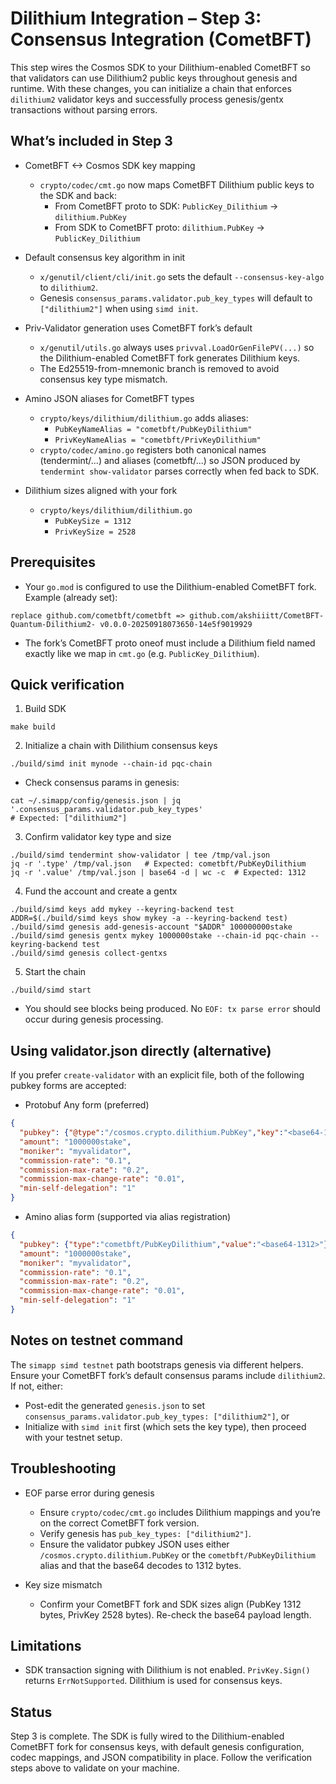 # Dilithium Integration – Step 3: Consensus Integration (CometBFT)

This step wires the Cosmos SDK to your Dilithium-enabled CometBFT so that validators can use Dilithium2 public keys throughout genesis and runtime. With these changes, you can initialize a chain that enforces `dilithium2` validator keys and successfully process genesis/gentx transactions without parsing errors.

## What’s included in Step 3

- CometBFT <-> Cosmos SDK key mapping
  - `crypto/codec/cmt.go` now maps CometBFT Dilithium public keys to the SDK and back:
    - From CometBFT proto to SDK: `PublicKey_Dilithium` -> `dilithium.PubKey`
    - From SDK to CometBFT proto: `dilithium.PubKey` -> `PublicKey_Dilithium`

- Default consensus key algorithm in init
  - `x/genutil/client/cli/init.go` sets the default `--consensus-key-algo` to `dilithium2`.
  - Genesis `consensus_params.validator.pub_key_types` will default to `["dilithium2"]` when using `simd init`.

- Priv-Validator generation uses CometBFT fork’s default
  - `x/genutil/utils.go` always uses `privval.LoadOrGenFilePV(...)` so the Dilithium-enabled CometBFT fork generates Dilithium keys.
  - The Ed25519-from-mnemonic branch is removed to avoid consensus key type mismatch.

- Amino JSON aliases for CometBFT types
  - `crypto/keys/dilithium/dilithium.go` adds aliases:
    - `PubKeyNameAlias = "cometbft/PubKeyDilithium"`
    - `PrivKeyNameAlias = "cometbft/PrivKeyDilithium"`
  - `crypto/codec/amino.go` registers both canonical names (tendermint/...) and aliases (cometbft/...) so JSON produced by `tendermint show-validator` parses correctly when fed back to SDK.

- Dilithium sizes aligned with your fork
  - `crypto/keys/dilithium/dilithium.go`
    - `PubKeySize = 1312`
    - `PrivKeySize = 2528`

## Prerequisites

- Your `go.mod` is configured to use the Dilithium-enabled CometBFT fork. Example (already set):

```
replace github.com/cometbft/cometbft => github.com/akshiiitt/CometBFT-Quantum-Dilithium2- v0.0.0-20250918073650-14e5f9019929
```

- The fork’s CometBFT proto oneof must include a Dilithium field named exactly like we map in `cmt.go` (e.g. `PublicKey_Dilithium`).

## Quick verification

1) Build SDK

```
make build
```

2) Initialize a chain with Dilithium consensus keys

```
./build/simd init mynode --chain-id pqc-chain
```

- Check consensus params in genesis:

```
cat ~/.simapp/config/genesis.json | jq '.consensus_params.validator.pub_key_types'
# Expected: ["dilithium2"]
```

3) Confirm validator key type and size

```
./build/simd tendermint show-validator | tee /tmp/val.json
jq -r '.type' /tmp/val.json   # Expected: cometbft/PubKeyDilithium
jq -r '.value' /tmp/val.json | base64 -d | wc -c  # Expected: 1312
```

4) Fund the account and create a gentx

```
./build/simd keys add mykey --keyring-backend test
ADDR=$(./build/simd keys show mykey -a --keyring-backend test)
./build/simd genesis add-genesis-account "$ADDR" 100000000stake
./build/simd genesis gentx mykey 1000000stake --chain-id pqc-chain --keyring-backend test
./build/simd genesis collect-gentxs
```

5) Start the chain

```
./build/simd start
```

- You should see blocks being produced. No `EOF: tx parse error` should occur during genesis processing.

## Using validator.json directly (alternative)

If you prefer `create-validator` with an explicit file, both of the following pubkey forms are accepted:

- Protobuf Any form (preferred)

```json
{
  "pubkey": {"@type":"/cosmos.crypto.dilithium.PubKey","key":"<base64-1312>"},
  "amount": "1000000stake",
  "moniker": "myvalidator",
  "commission-rate": "0.1",
  "commission-max-rate": "0.2",
  "commission-max-change-rate": "0.01",
  "min-self-delegation": "1"
}
```

- Amino alias form (supported via alias registration)

```json
{
  "pubkey": {"type":"cometbft/PubKeyDilithium","value":"<base64-1312>"},
  "amount": "1000000stake",
  "moniker": "myvalidator",
  "commission-rate": "0.1",
  "commission-max-rate": "0.2",
  "commission-max-change-rate": "0.01",
  "min-self-delegation": "1"
}
```

## Notes on testnet command

The `simapp simd testnet` path bootstraps genesis via different helpers. Ensure your CometBFT fork’s default consensus params include `dilithium2`. If not, either:

- Post-edit the generated `genesis.json` to set `consensus_params.validator.pub_key_types: ["dilithium2"]`, or
- Initialize with `simd init` first (which sets the key type), then proceed with your testnet setup.

## Troubleshooting

- EOF parse error during genesis
  - Ensure `crypto/codec/cmt.go` includes Dilithium mappings and you’re on the correct CometBFT fork version.
  - Verify genesis has `pub_key_types: ["dilithium2"]`.
  - Ensure the validator pubkey JSON uses either `/cosmos.crypto.dilithium.PubKey` or the `cometbft/PubKeyDilithium` alias and that the base64 decodes to 1312 bytes.

- Key size mismatch
  - Confirm your CometBFT fork and SDK sizes align (PubKey 1312 bytes, PrivKey 2528 bytes). Re-check the base64 payload length.

## Limitations

- SDK transaction signing with Dilithium is not enabled. `PrivKey.Sign()` returns `ErrNotSupported`. Dilithium is used for consensus keys.

## Status

Step 3 is complete. The SDK is fully wired to the Dilithium-enabled CometBFT fork for consensus keys, with default genesis configuration, codec mappings, and JSON compatibility in place. Follow the verification steps above to validate on your machine.
